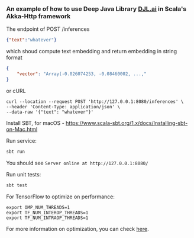 
### An example of how to use Deep Java Library [DJL.ai](http://wwww.djl.ai) in Scala's Akka-Http framework


The endpoint of POST /inferences
```json
{"text":"whatever"} 
```
which shoud compute text embedding and return embedding in string format
```json
{
    "vector": "Array(-0.026074253, -0.08460002, ...,"
}
```

or cURL
```shell script
curl --location --request POST 'http://127.0.0.1:8080/inferences' \
--header 'Content-Type: application/json' \
--data-raw '{"text": "whatever"}'
```


Install SBT, for macOS - https://www.scala-sbt.org/1.x/docs/Installing-sbt-on-Mac.html

Run service:
```bash
sbt run
```

You should see `Server online at http://127.0.0.1:8080/`

Run unit tests:
```bash
sbt test
```

For TensorFlow to optimize on performance:

```
export OMP_NUM_THREADS=1
export TF_NUM_INTEROP_THREADS=1
export TF_NUM_INTRAOP_THREADS=1
```

For more information on optimization, you can check [here](
).
